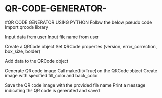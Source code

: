# QR-CODE-GENERATOR-
#QR CODE GENERATOR USING PYTHON
Follow the below pseudo code
Import qrcode library

Input data from user
Input file name from user

Create a QRCode object
Set QRCode properties (version, error_correction, box_size, border)

Add data to the QRCode object
 
Generate QR code image
    Call make(fit=True) on the QRCode object
    Create image with specified fill_color and back_color

Save the QR code image with the provided file name
Print a message indicating the QR code is generated and saved

